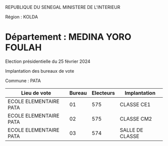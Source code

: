 REPUBLIQUE DU SENEGAL MINISTERE DE L'INTERIEUR

Région : KOLDA

Département : MEDINA YORO FOULAH
===

Election présidentielle du 25 février 2024

Implantation des bureaux de vote

Commune : PATA

| Lieu de vote | Bureau | Electeurs | Implantation |
| - | - | - | - |
| ECOLE ELEMENTAIRE PATA | 01 | 575 | CLASSE CE1 |
| ECOLE ELEMENTAIRE PATA | 02 | 575 | CLASSE CM2 |
| ECOLE ELEMENTAIRE PATA | 03 | 574 | SALLE DE CLASSE |

<!-- PageNumber="12/12" -->
